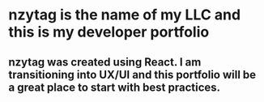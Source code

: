 # nzytag is the name of my LLC and this is my developer portfolio
## nzytag was created using React. I am transitioning into UX/UI and this portfolio will be a great place to start with best practices.
